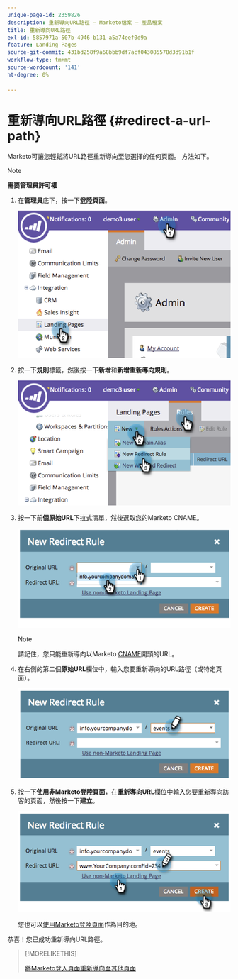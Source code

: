 ```yaml
---
unique-page-id: 2359826
description: 重新導向URL路徑 — Marketo檔案 — 產品檔案
title: 重新導向URL路徑
exl-id: 5857971a-507b-4946-b131-a5a74eef0d9a
feature: Landing Pages
source-git-commit: 431bd258f9a68bbb9df7acf043085578d3d91b1f
workflow-type: tm+mt
source-wordcount: '141'
ht-degree: 0%

---
```


# 重新導向URL路徑 {#redirect-a-url-path}

Marketo可讓您輕鬆將URL路徑重新導向至您選擇的任何頁面。 方法如下。

>[!NOTE]
>
>**需要管理員許可權**

1. 在&#x200B;**管理員**&#x200B;底下，按一下&#x200B;**登陸頁面**。

   ![](assets/image2014-9-18-13-3a43-3a29.png)

1. 按一下&#x200B;**規則**&#x200B;標籤，然後按一下&#x200B;**新增**&#x200B;和&#x200B;**新增重新導向規則**。

   ![](assets/image2014-9-18-13-3a43-3a40.png)

1. 按一下前&#x200B;**個原始URL**&#x200B;下拉式清單，然後選取您的Marketo CNAME。

   ![](assets/image2014-9-18-13-3a43-3a49.png)

   >[!NOTE]
   >
   >請記住，您只能重新導向以Marketo [CNAME](/help/marketo/product-docs/demand-generation/landing-pages/landing-page-actions/customize-your-landing-page-urls-with-a-cname.md)開頭的URL。

1. 在右側的第二個&#x200B;**原始URL**&#x200B;欄位中，輸入您要重新導向的URL路徑（或特定頁面）。

   ![](assets/image2014-9-18-13-3a43-3a59.png)

1. 按一下&#x200B;**使用非Marketo登陸頁面**，在&#x200B;**重新導向URL**&#x200B;欄位中輸入您要重新導向訪客的頁面，然後按一下&#x200B;**建立**。

   ![](assets/image2014-9-18-13-3a44-3a7.png)

   您也可以[使用Marketo登陸頁面](/help/marketo/product-docs/demand-generation/landing-pages/landing-page-actions/redirect-a-marketo-landing-page-to-another-page.md)作為目的地。

恭喜！您已成功重新導向URL路徑。

>[!MORELIKETHIS]
>
>[將Marketo登入頁面重新導向至其他頁面](/help/marketo/product-docs/demand-generation/landing-pages/landing-page-actions/redirect-a-marketo-landing-page-to-another-page.md)
